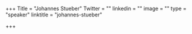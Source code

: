 +++
Title = "Johannes Stueber"
Twitter = ""
linkedin = ""
image = ""
type = "speaker"
linktitle = "johannes-stueber"

+++


